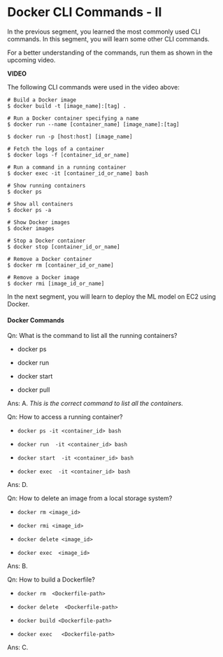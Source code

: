 # Docker CLI Commands - II

In the previous segment, you learned the most commonly used CLI commands. In this segment, you will learn some other CLI commands.

For a better understanding of the commands, run them as shown in the upcoming video.

**VIDEO**

The following CLI commands were used in the video above:

```shell
# Build a Docker image 
$ docker build -t [image_name]:[tag] . 

# Run a Docker container specifying a name 
$ docker run --name [container_name] [image_name]:[tag]     

$ docker run -p [host:host] [image_name] 

# Fetch the logs of a container 
$ docker logs -f [container_id_or_name] 

# Run a command in a running container 
$ docker exec -it [container_id_or_name] bash 

# Show running containers 
$ docker ps 

# Show all containers 
$ docker ps -a 

# Show Docker images 
$ docker images 

# Stop a Docker container 
$ docker stop [container_id_or_name] 

# Remove a Docker container 
$ docker rm [container_id_or_name] 

# Remove a Docker image 
$ docker rmi [image_id_or_name]
```

In the next segment, you will learn to deploy the ML model on EC2 using Docker.

#### Docker Commands

Qn: What is the command to list all the running containers?

- docker ps

- docker run

- docker start 

- docker pull

Ans: A. *This is the correct command to list all the containers.*

Qn: How to access a running container?

- `docker ps -it <container_id> bash `

- `docker run  -it <container_id> bash `

- `docker start  -it <container_id> bash `

- `docker exec  -it <container_id> bash`

Ans: D.

Qn: How to delete an image from a local storage system?

- `docker rm <image_id>`

- `docker rmi <image_id>`

- `docker delete <image_id>`

- `docker exec  <image_id>`

Ans: B.

Qn: How to build a Dockerfile?

- `docker rm  <Dockerfile-path>`

- `docker delete  <Dockerfile-path>`

- `docker build <Dockerfile-path>`

- `docker exec   <Dockerfile-path>`

Ans: C.
